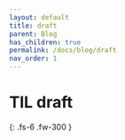 ```yaml
---
layout: default
title: draft
parent: Blog
has_children: true
permalink: /docs/blog/draft
nav_order: 1
---
```


# TIL draft
{: .fs-6 .fw-300 }
